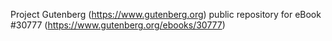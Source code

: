Project Gutenberg (https://www.gutenberg.org) public repository for eBook #30777 (https://www.gutenberg.org/ebooks/30777)
